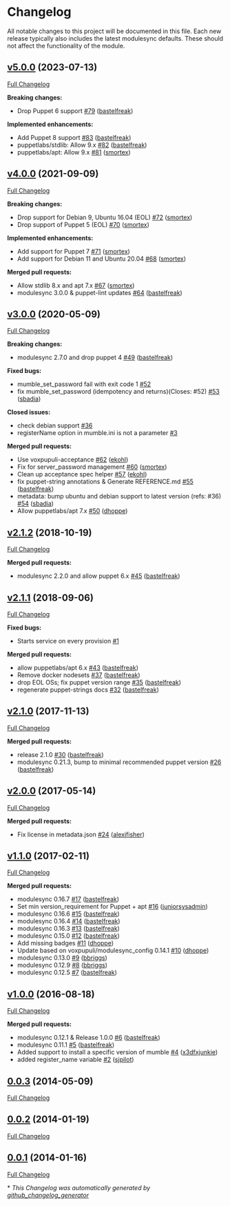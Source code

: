 # Changelog

All notable changes to this project will be documented in this file.
Each new release typically also includes the latest modulesync defaults.
These should not affect the functionality of the module.

## [v5.0.0](https://github.com/voxpupuli/puppet-mumble/tree/v5.0.0) (2023-07-13)

[Full Changelog](https://github.com/voxpupuli/puppet-mumble/compare/v4.0.0...v5.0.0)

**Breaking changes:**

- Drop Puppet 6 support [\#79](https://github.com/voxpupuli/puppet-mumble/pull/79) ([bastelfreak](https://github.com/bastelfreak))

**Implemented enhancements:**

- Add Puppet 8 support [\#83](https://github.com/voxpupuli/puppet-mumble/pull/83) ([bastelfreak](https://github.com/bastelfreak))
- puppetlabs/stdlib: Allow 9.x [\#82](https://github.com/voxpupuli/puppet-mumble/pull/82) ([bastelfreak](https://github.com/bastelfreak))
- puppetlabs/apt: Allow 9.x [\#81](https://github.com/voxpupuli/puppet-mumble/pull/81) ([smortex](https://github.com/smortex))

## [v4.0.0](https://github.com/voxpupuli/puppet-mumble/tree/v4.0.0) (2021-09-09)

[Full Changelog](https://github.com/voxpupuli/puppet-mumble/compare/v3.0.0...v4.0.0)

**Breaking changes:**

- Drop support for Debian 9, Ubuntu 16.04 \(EOL\) [\#72](https://github.com/voxpupuli/puppet-mumble/pull/72) ([smortex](https://github.com/smortex))
- Drop support of Puppet 5 \(EOL\) [\#70](https://github.com/voxpupuli/puppet-mumble/pull/70) ([smortex](https://github.com/smortex))

**Implemented enhancements:**

- Add support for Puppet 7 [\#71](https://github.com/voxpupuli/puppet-mumble/pull/71) ([smortex](https://github.com/smortex))
- Add support for Debian 11 and Ubuntu 20.04 [\#68](https://github.com/voxpupuli/puppet-mumble/pull/68) ([smortex](https://github.com/smortex))

**Merged pull requests:**

- Allow stdlib 8.x and apt 7.x [\#67](https://github.com/voxpupuli/puppet-mumble/pull/67) ([smortex](https://github.com/smortex))
- modulesync 3.0.0 & puppet-lint updates [\#64](https://github.com/voxpupuli/puppet-mumble/pull/64) ([bastelfreak](https://github.com/bastelfreak))

## [v3.0.0](https://github.com/voxpupuli/puppet-mumble/tree/v3.0.0) (2020-05-09)

[Full Changelog](https://github.com/voxpupuli/puppet-mumble/compare/v2.1.2...v3.0.0)

**Breaking changes:**

- modulesync 2.7.0 and drop puppet 4 [\#49](https://github.com/voxpupuli/puppet-mumble/pull/49) ([bastelfreak](https://github.com/bastelfreak))

**Fixed bugs:**

- mumble\_set\_password fail with exit code 1 [\#52](https://github.com/voxpupuli/puppet-mumble/issues/52)
- fix mumble\_set\_password \(idempotency and returns\)\(Closes: \#52\) [\#53](https://github.com/voxpupuli/puppet-mumble/pull/53) ([sbadia](https://github.com/sbadia))

**Closed issues:**

- check debian support [\#36](https://github.com/voxpupuli/puppet-mumble/issues/36)
- registerName option in mumble.ini is not a parameter [\#3](https://github.com/voxpupuli/puppet-mumble/issues/3)

**Merged pull requests:**

- Use voxpupuli-acceptance [\#62](https://github.com/voxpupuli/puppet-mumble/pull/62) ([ekohl](https://github.com/ekohl))
- Fix for server\_password management [\#60](https://github.com/voxpupuli/puppet-mumble/pull/60) ([smortex](https://github.com/smortex))
- Clean up acceptance spec helper [\#57](https://github.com/voxpupuli/puppet-mumble/pull/57) ([ekohl](https://github.com/ekohl))
- fix puppet-string annotations & Generate REFERENCE.md [\#55](https://github.com/voxpupuli/puppet-mumble/pull/55) ([bastelfreak](https://github.com/bastelfreak))
- metadata: bump ubuntu and debian support to latest version \(refs: \#36\) [\#54](https://github.com/voxpupuli/puppet-mumble/pull/54) ([sbadia](https://github.com/sbadia))
- Allow puppetlabs/apt 7.x [\#50](https://github.com/voxpupuli/puppet-mumble/pull/50) ([dhoppe](https://github.com/dhoppe))

## [v2.1.2](https://github.com/voxpupuli/puppet-mumble/tree/v2.1.2) (2018-10-19)

[Full Changelog](https://github.com/voxpupuli/puppet-mumble/compare/v2.1.1...v2.1.2)

**Merged pull requests:**

- modulesync 2.2.0 and allow puppet 6.x [\#45](https://github.com/voxpupuli/puppet-mumble/pull/45) ([bastelfreak](https://github.com/bastelfreak))

## [v2.1.1](https://github.com/voxpupuli/puppet-mumble/tree/v2.1.1) (2018-09-06)

[Full Changelog](https://github.com/voxpupuli/puppet-mumble/compare/v2.1.0...v2.1.1)

**Fixed bugs:**

- Starts service on every provision [\#1](https://github.com/voxpupuli/puppet-mumble/issues/1)

**Merged pull requests:**

- allow puppetlabs/apt 6.x [\#43](https://github.com/voxpupuli/puppet-mumble/pull/43) ([bastelfreak](https://github.com/bastelfreak))
- Remove docker nodesets [\#37](https://github.com/voxpupuli/puppet-mumble/pull/37) ([bastelfreak](https://github.com/bastelfreak))
- drop EOL OSs; fix puppet version range [\#35](https://github.com/voxpupuli/puppet-mumble/pull/35) ([bastelfreak](https://github.com/bastelfreak))
- regenerate puppet-strings docs [\#32](https://github.com/voxpupuli/puppet-mumble/pull/32) ([bastelfreak](https://github.com/bastelfreak))

## [v2.1.0](https://github.com/voxpupuli/puppet-mumble/tree/v2.1.0) (2017-11-13)

[Full Changelog](https://github.com/voxpupuli/puppet-mumble/compare/v2.0.0...v2.1.0)

**Merged pull requests:**

- release 2.1.0 [\#30](https://github.com/voxpupuli/puppet-mumble/pull/30) ([bastelfreak](https://github.com/bastelfreak))
- modulesync 0.21.3, bump to minimal recommended puppet version [\#26](https://github.com/voxpupuli/puppet-mumble/pull/26) ([bastelfreak](https://github.com/bastelfreak))

## [v2.0.0](https://github.com/voxpupuli/puppet-mumble/tree/v2.0.0) (2017-05-14)

[Full Changelog](https://github.com/voxpupuli/puppet-mumble/compare/v1.1.0...v2.0.0)

**Merged pull requests:**

- Fix license in metadata.json [\#24](https://github.com/voxpupuli/puppet-mumble/pull/24) ([alexjfisher](https://github.com/alexjfisher))

## [v1.1.0](https://github.com/voxpupuli/puppet-mumble/tree/v1.1.0) (2017-02-11)

[Full Changelog](https://github.com/voxpupuli/puppet-mumble/compare/v1.0.0...v1.1.0)

**Merged pull requests:**

- modulesync 0.16.7 [\#17](https://github.com/voxpupuli/puppet-mumble/pull/17) ([bastelfreak](https://github.com/bastelfreak))
- Set min version\_requirement for Puppet + apt [\#16](https://github.com/voxpupuli/puppet-mumble/pull/16) ([juniorsysadmin](https://github.com/juniorsysadmin))
- modulesync 0.16.6 [\#15](https://github.com/voxpupuli/puppet-mumble/pull/15) ([bastelfreak](https://github.com/bastelfreak))
- modulesync 0.16.4 [\#14](https://github.com/voxpupuli/puppet-mumble/pull/14) ([bastelfreak](https://github.com/bastelfreak))
- modulesync 0.16.3 [\#13](https://github.com/voxpupuli/puppet-mumble/pull/13) ([bastelfreak](https://github.com/bastelfreak))
- modulesync 0.15.0 [\#12](https://github.com/voxpupuli/puppet-mumble/pull/12) ([bastelfreak](https://github.com/bastelfreak))
- Add missing badges [\#11](https://github.com/voxpupuli/puppet-mumble/pull/11) ([dhoppe](https://github.com/dhoppe))
- Update based on voxpupuli/modulesync\_config 0.14.1 [\#10](https://github.com/voxpupuli/puppet-mumble/pull/10) ([dhoppe](https://github.com/dhoppe))
- modulesync 0.13.0 [\#9](https://github.com/voxpupuli/puppet-mumble/pull/9) ([bbriggs](https://github.com/bbriggs))
- modulesync 0.12.9 [\#8](https://github.com/voxpupuli/puppet-mumble/pull/8) ([bbriggs](https://github.com/bbriggs))
- modulesync 0.12.5 [\#7](https://github.com/voxpupuli/puppet-mumble/pull/7) ([bastelfreak](https://github.com/bastelfreak))

## [v1.0.0](https://github.com/voxpupuli/puppet-mumble/tree/v1.0.0) (2016-08-18)

[Full Changelog](https://github.com/voxpupuli/puppet-mumble/compare/0.0.3...v1.0.0)

**Merged pull requests:**

- modulesync 0.12.1 & Release 1.0.0 [\#6](https://github.com/voxpupuli/puppet-mumble/pull/6) ([bastelfreak](https://github.com/bastelfreak))
- modulesync 0.11.1 [\#5](https://github.com/voxpupuli/puppet-mumble/pull/5) ([bastelfreak](https://github.com/bastelfreak))
- Added support to install a specific version of mumble [\#4](https://github.com/voxpupuli/puppet-mumble/pull/4) ([x3dfxjunkie](https://github.com/x3dfxjunkie))
- added register\_name variable [\#2](https://github.com/voxpupuli/puppet-mumble/pull/2) ([sjpilot](https://github.com/sjpilot))

## [0.0.3](https://github.com/voxpupuli/puppet-mumble/tree/0.0.3) (2014-05-09)

[Full Changelog](https://github.com/voxpupuli/puppet-mumble/compare/0.0.2...0.0.3)

## [0.0.2](https://github.com/voxpupuli/puppet-mumble/tree/0.0.2) (2014-01-19)

[Full Changelog](https://github.com/voxpupuli/puppet-mumble/compare/0.0.1...0.0.2)

## [0.0.1](https://github.com/voxpupuli/puppet-mumble/tree/0.0.1) (2014-01-16)

[Full Changelog](https://github.com/voxpupuli/puppet-mumble/compare/112cade991b4878f26eae62bcf534f12faa20df6...0.0.1)



\* *This Changelog was automatically generated by [github_changelog_generator](https://github.com/github-changelog-generator/github-changelog-generator)*
